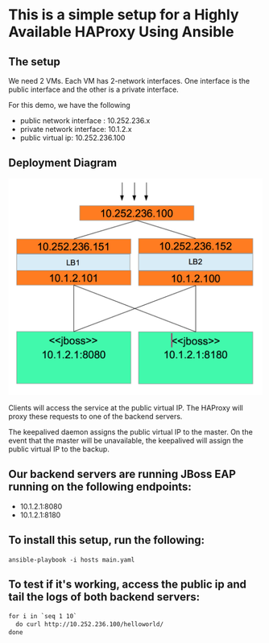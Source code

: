 # This is a simple setup for a Highly Available HAProxy Using Ansible

## The setup

We need 2 VMs. Each VM has 2-network interfaces. One interface is the public interface and the other is a private interface.

For this demo, we have the following

- public network interface : 10.252.236.x
- private network interface: 10.1.2.x
- public virtual ip:         10.252.236.100

## Deployment Diagram

![images/haproxy_ansible_setup_image.png](images/haproxy_ansible_setup_image.png)

Clients will access the service at the public virtual IP. The HAProxy will proxy these requests to one of the backend servers.

The keepalived daemon assigns the public virtual IP to the master. On the event that the master will be unavailable, the keepalived will assign the public virtual IP to the backup.
 
## Our backend servers are running JBoss EAP running on the following endpoints:

   - 10.1.2.1:8080
   - 10.1.2.1:8180

## To install this setup, run the following:

```
ansible-playbook -i hosts main.yaml
```

## To test if it's working, access the public ip and tail the logs of both backend servers:

```
for i in `seq 1 10`
  do curl http://10.252.236.100/helloworld/
done
```
